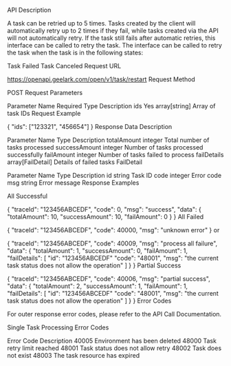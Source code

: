 API Description

A task can be retried up to 5 times.
Tasks created by the client will automatically retry up to 2 times if they fail, while tasks created via the API will not automatically retry.
If the task still fails after automatic retries, this interface can be called to retry the task.
The interface can be called to retry the task when the task is in the following states:

Task Failed
Task Canceled
Request URL

https://openapi.geelark.com/open/v1/task/restart
Request Method

POST
Request Parameters

Parameter Name	Required	Type	Description
ids	Yes	array[string]	Array of task IDs
Request Example

{
    "ids": ["123321", "456654"]
}
Response Data Description

Parameter Name	Type	Description
totalAmount	integer	Total number of tasks processed
successAmount	integer	Number of tasks processed successfully
failAmount	integer	Number of tasks failed to process
failDetails	array[FailDetail]	Details of failed tasks
FailDetail

Parameter Name	Type	Description
id	string	Task ID
code	integer	Error code
msg	string	Error message
Response Examples

All Successful

{
    "traceId": "123456ABCEDF",
    "code": 0,
    "msg": "success",
    "data": {
        "totalAmount": 10,
        "successAmount": 10,
        "failAmount": 0
    }
}
All Failed

{
    "traceId": "123456ABCEDF",
    "code": 40000,
    "msg": "unknown error"
}
or

{
    "traceId": "123456ABCEDF",
    "code": 40009,
    "msg": "process all failure",
    "data": {
        "totalAmount": 1,
        "successAmount": 0,
        "failAmount": 1,
        "failDetails": [
            "id": "123456ABCEDF"
            "code": "48001",
            "msg": "the current task status does not allow the operation"
        ]
    }
}
Partial Success

{
    "traceId": "123456ABCEDF",
    "code": 40006,
    "msg": "partial success",
    "data": {
        "totalAmount": 2,
        "successAmount": 1,
        "failAmount": 1,
        "failDetails": [
            "id": "123456ABCEDF"
            "code": "48001",
            "msg": "the current task status does not allow the operation"
        ]
    }
}
Error Codes

For outer response error codes, please refer to the API Call Documentation.

Single Task Processing Error Codes

Error Code	Description
40005	Environment has been deleted
48000	Task retry limit reached
48001	Task status does not allow retry
48002	Task does not exist
48003	The task resource has expired